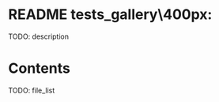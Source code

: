 <!--
file:         tests\_gallery\400px/README.md
file-id:      19cf40b8-9f80-41c2-a4b6-fe89c2616c38
project:      nice123d
project-id:   e2bbd03f-0ac6-41ec-89ae-2ad52fa0652a
using: jinja2
description:  This file contains the folder documentation. |
    The folder is part of the `nice123d` project.
-->

# README tests\_gallery\400px:

TODO: description

# Contents

TODO: file_list